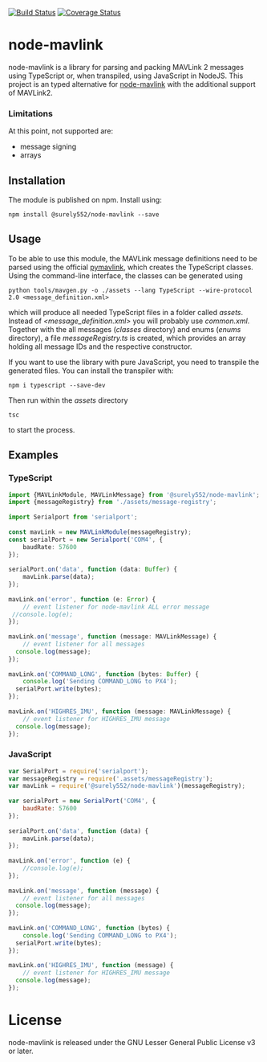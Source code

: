 [![Build Status](https://travis-ci.org/ifrunistuttgart/node-mavlink.svg?branch=master)](https://travis-ci.org/ifrunistuttgart/node-mavlink)
[![Coverage Status](https://coveralls.io/repos/github/ifrunistuttgart/node-mavlink/badge.svg?branch=master)](https://coveralls.io/github/ifrunistuttgart/node-mavlink?branch=master)
# node-mavlink
node-mavlink is a library for parsing and packing MAVLink 2 messages using TypeScript or, when transpiled, using JavaScript in NodeJS. This project is an typed alternative for [node-mavlink](https://github.com/omcaree/node-mavlink) with the additional support of MAVLink2.
### Limitations
At this point, not supported are:
* message signing
* arrays

## Installation
The module is published on npm. Install using:

    npm install @surely552/node-mavlink --save

## Usage
To be able to use this module, the MAVLink message definitions need to be parsed using the official [pymavlink](https://github.com/ArduPilot/pymavlink), which creates the TypeScript classes.
Using the command-line interface, the classes can be generated using

    python tools/mavgen.py -o ./assets --lang TypeScript --wire-protocol 2.0 <message_definition.xml>
which will produce all needed TypeScript files in a folder called *assets*. Instead of *<message_definition.xml>* you will probably use *common.xml*.
Together with the all messages (*classes* directory) and enums (*enums* directory), a file *messageRegistry.ts* is created, which provides an array holding all message IDs and the respective constructor.

If you want to use the library with pure JavaScript, you need to transpile the generated files. You can install the transpiler with:

    npm i typescript --save-dev
Then run within the *assets* directory

    tsc
 to start the process.

## Examples
### TypeScript

```ts
import {MAVLinkModule, MAVLinkMessage} from '@surely552/node-mavlink';  
import {messageRegistry} from './assets/message-registry';  
  
import Serialport from 'serialport';  
  
const mavLink = new MAVLinkModule(messageRegistry);  
const serialPort = new Serialport('COM4', {  
    baudRate: 57600  
});  
  
serialPort.on('data', function (data: Buffer) {  
    mavLink.parse(data);  
});  
  
mavLink.on('error', function (e: Error) {  
    // event listener for node-mavlink ALL error message  
 //console.log(e);
});  
  
mavLink.on('message', function (message: MAVLinkMessage) {  
    // event listener for all messages  
  console.log(message);  
});  
  
mavLink.on('COMMAND_LONG', function (bytes: Buffer) {  
    console.log('Sending COMMAND_LONG to PX4');  
  serialPort.write(bytes);  
});  
  
mavLink.on('HIGHRES_IMU', function (message: MAVLinkMessage) {  
    // event listener for HIGHRES_IMU message  
  console.log(message);  
});
```

### JavaScript
```js
var SerialPort = require('serialport');  
var messageRegistry = require('.assets/messageRegistry');  
var mavLink = require('@surely552/node-mavlink')(messageRegistry);  
  
var serialPort = new SerialPort('COM4', {  
    baudRate: 57600  
});  
  
serialPort.on('data', function (data) {  
    mavLink.parse(data);  
});  
  
mavLink.on('error', function (e) {  
    //console.log(e);  
});  
  
mavLink.on('message', function (message) {  
    // event listener for all messages  
  console.log(message);  
});  
  
mavLink.on('COMMAND_LONG', function (bytes) {  
    console.log('Sending COMMAND_LONG to PX4');  
  serialPort.write(bytes);  
});  
  
mavLink.on('HIGHRES_IMU', function (message) {  
    // event listener for HIGHRES_IMU message  
  console.log(message);  
});
```
# License
node-mavlink is released under the GNU Lesser General Public License v3 or later.
<!--stackedit_data:
eyJoaXN0b3J5IjpbNzM0MTg2MjMwLC0yMDA0NjMyNzEzLDEzMz
EwODI4MjMsLTE2MjY5MzM0OTVdfQ==
-->
